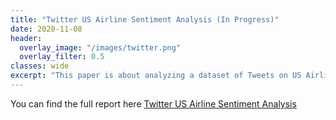 ```yaml
---
title: "Twitter US Airline Sentiment Analysis (In Progress)"
date: 2020-11-08
header:
  overlay_image: "/images/twitter.png"
  overlay_filter: 0.5
classes: wide
excerpt: "This paper is about analyzing a dataset of Tweets on US Airlines"
---
```


You can find the full report here [Twitter US Airline Sentiment Analysis](https://github.com/dasun27/DSC/blob/master/files/Project_3_Report_Dasun_Wellawalage.pdf)

